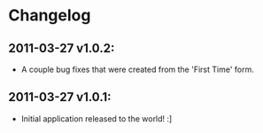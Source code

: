 Changelog
=========

2011-03-27 v1.0.2:
------------------
- A couple bug fixes that were created from the 'First Time' form.

2011-03-27 v1.0.1:
------------------
- Initial application released to the world! :]